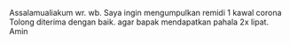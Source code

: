 Assalamualiakum wr. wb. 
Saya ingin mengumpulkan remidi 1 kawal corona
Tolong diterima dengan baik. agar bapak mendapatkan pahala 2x lipat. Amin
